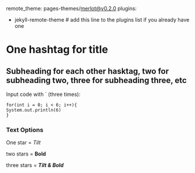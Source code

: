 remote_theme: pages-themes/merlot@v0.2.0
plugins:
- jekyll-remote-theme # add this line to the plugins list if you already have one


# One hashtag for title
## Subheading for each other hasktag, two for subheading two, three for subheading three, etc

Input code with ` (three times):

```
for(int i = 0; i < 6; i++){
System.out.println(6)
}
```

### Text Options

One star = *Tilt*

two stars = **Bold**

three stars = ***Tilt & Bold***
